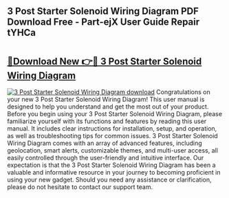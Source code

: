 ## 3 Post Starter Solenoid Wiring Diagram PDF Download Free - Part-ejX User Guide Repair tYHCa

# <h2><a href="http://dfn6pe.blite.top/?on=3+Post+Starter+Solenoid+Wiring+Diagram">🔗Download New 👉🔴 3 Post Starter Solenoid Wiring Diagram</a></h2>

[![3 Post Starter Solenoid Wiring Diagram download](https://i.imgur.com/lujVjoI.png)](http://dfn6pe.blite.top/?on=3+Post+Starter+Solenoid+Wiring+Diagram)
Congratulations on your new 3 Post Starter Solenoid Wiring Diagram! This user manual is designed to help you understand and get the most out of your product. Before you begin using your 3 Post Starter Solenoid Wiring Diagram, please familiarize yourself with its functions and features by reading this user manual. It includes clear instructions for installation, setup, and operation, as well as troubleshooting tips for common issues. 3 Post Starter Solenoid Wiring Diagram comes with an array of advanced features, including geolocation, smart alerts, customizable themes, and multi-user access, all easily controlled through the user-friendly and intuitive interface. Our expectation is that the 3 Post Starter Solenoid Wiring Diagram has been a valuable and informative resource in your journey to becoming proficient in using your new gadget. Should you need any assistance or clarification, please do not hesitate to contact our support team.
